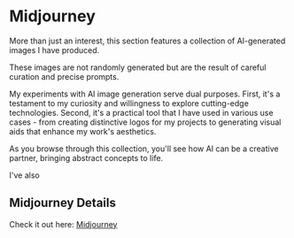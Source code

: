 # Midjourney
More than just an interest, this section features a collection of AI-generated images I have produced. 

These images are not randomly generated but are the result of careful curation and precise prompts. 

My experiments with AI image generation serve dual purposes. First, it's a testament to my curiosity and willingness to explore cutting-edge technologies. Second, it's a practical tool that I have used in various use cases - from creating distinctive logos for my projects to generating visual aids that enhance my work's aesthetics. 

As you browse through this collection, you'll see how AI can be a creative partner, bringing abstract concepts to life.

I've also 



## Midjourney Details
Check it out here: [Midjourney](https://www.midjourney.com/home/?callbackUrl=%2Fapp%2F)
